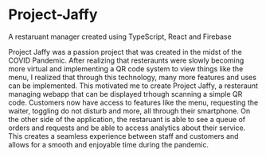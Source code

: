 # Project-Jaffy
A restaruant manager created using TypeScript, React and Firebase

Project Jaffy was a passion project that was created in the midst of the COVID Pandemic. After realizing that resteraunts were slowly becoming more virtual and implementing
a QR code system to view things like the menu, I realized that through this technology, many more features and uses can be implemented. This motivated me to create Project Jaffy,
a resteraunt managing webapp that can be displayed trhough scanning a simple QR code. Customers now have access to features like the menu, requesting the waiter, toggling do not 
disturb and more, all through their smartphone. On the other side of the application, the restaruant is able to see a queue of orders and requests and be able to access analytics 
about their service. This creates a seamless experience between staff and customers and allows for a smooth and enjoyable time during the pandemic.

